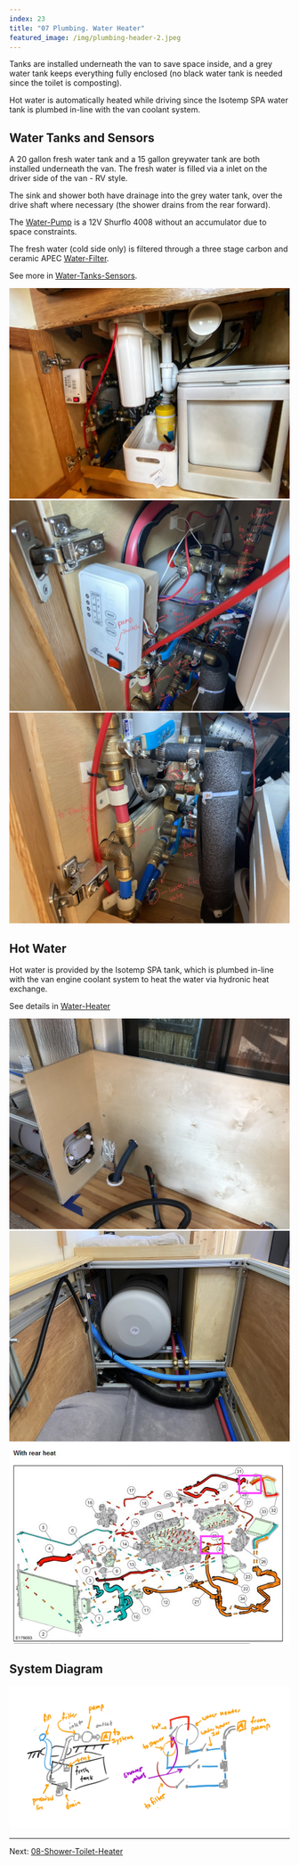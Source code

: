 ```yaml
---
index: 23
title: "07 Plumbing. Water Heater"
featured_image: /img/plumbing-header-2.jpeg
---
```


Tanks are installed underneath the van to save space inside, and a grey water tank keeps everything fully enclosed (no black water tank is needed since the toilet is composting). 

Hot water is automatically heated while driving since the Isotemp SPA water tank is plumbed in-line with the van coolant system.

## Water Tanks and Sensors

A 20 gallon fresh water tank and a 15 gallon greywater tank are both installed underneath the van. The fresh water is filled via a inlet on the driver side of the van - RV style. 

The sink and shower both have drainage into the grey water tank, over the drive shaft where necessary (the shower drains from the rear forward).

The [Water-Pump](Water-Pump) is a 12V Shurflo 4008 without an accumulator due to space constraints. 

The fresh water (cold side only) is filtered through a three stage carbon and ceramic APEC [Water-Filter](Water-Filter).

See more in [Water-Tanks-Sensors](Water-Tanks-Sensors).

<div class='gallery' data-columns='3'>
	<img src="/img/water-filter-header.jpg">
	<img src="/img/pump-header.jpeg">
	<img src="/img/plumbing-header-2.jpeg">
</div>

## Hot Water

Hot water is provided by the Isotemp SPA tank, which is plumbed in-line with the van engine coolant system to heat the water via hydronic heat exchange. 

See details in  [Water-Heater](Water-Heater)

<div class='gallery' data-columns='3'>
	<img src="/img/IMG_2354.jpg">
	<img src="/img/hot-water-header.jpg">
	<img src="/img/coolant-hose-heater-routing.png">
</div>

## System Diagram

![tanks-header](img/tanks-header.png)

---

Next: [08-Shower-Toilet-Heater](08-Shower-Toilet-Heater)
